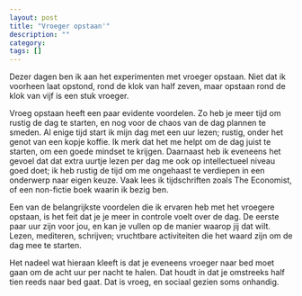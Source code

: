 ```yaml
---
layout: post
title: "Vroeger opstaan'"
description: ""
category: 
tags: []
---
```

Dezer dagen ben ik aan het experimenten met vroeger opstaan. Niet dat ik voorheen laat opstond, rond de klok van half zeven, maar opstaan rond de klok van vijf is een stuk vroeger. 

Vroeg opstaan heeft een paar evidente voordelen. Zo heb je meer tijd om rustig de dag te starten, en nog voor de chaos van de dag plannen te smeden. Al enige tijd start ik mijn dag met een uur lezen; rustig, onder het genot van een kopje koffie. Ik merk dat het me helpt om de dag juist te starten, om een goede mindset te krijgen. Daarnaast heb ik eveneens het gevoel dat dat extra uurtje lezen per dag me ook op intellectueel niveau goed doet; ik heb rustig de tijd om me ongehaast te verdiepen in een onderwerp naar eigen keuze. Vaak lees ik tijdschriften zoals The Economist, of een non-fictie boek waarin ik bezig ben.

Een van de belangrijkste voordelen die ik ervaren heb met het vroegere opstaan, is het feit dat je je meer in controle voelt over de dag. De eerste paar uur zijn voor jou, en kan je vullen op de manier waarop jij dat wilt. Lezen, mediteren, schrijven; vruchtbare activiteiten die het waard zijn om de dag mee te starten.

Het nadeel wat hieraan kleeft is dat je eveneens vroeger naar bed moet gaan om de acht uur per nacht te halen. Dat houdt in dat je omstreeks half tien reeds naar bed gaat. Dat is vroeg, en sociaal gezien soms onhandig. 
